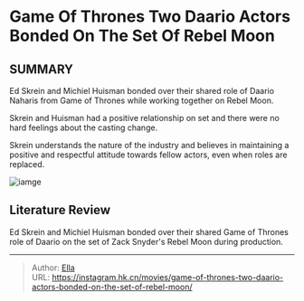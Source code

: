 # Game Of Thrones  Two Daario Actors Bonded On The Set Of Rebel Moon


## SUMMARY 



Ed Skrein and Michiel Huisman bonded over their shared role of Daario Naharis from Game of Thrones while working together on Rebel Moon.

Skrein and Huisman had a positive relationship on set and there were no hard feelings about the casting change.

Skrein understands the nature of the industry and believes in maintaining a positive and respectful attitude towards fellow actors, even when roles are replaced.



![iamge](https://static1.srcdn.com/wordpress/wp-content/uploads/2023/12/rebel-moon-ed-skrien-as-atticus-noble-and-daario-and-miciel-huisman-as-daario.jpg)

## Literature Review
Ed Skrein and Michiel Huisman bonded over their shared Game of Thrones role of Daario on the set of Zack Snyder&#39;s Rebel Moon during production.



---

> Author: [Ella](https://instagram.hk.cn/)  
> URL: https://instagram.hk.cn/movies/game-of-thrones-two-daario-actors-bonded-on-the-set-of-rebel-moon/  

